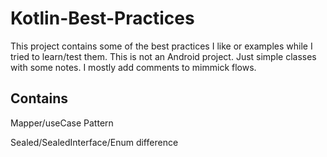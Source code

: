 # Kotlin-Best-Practices

This project contains some of the best practices I like or examples while I tried to learn/test them. This is not an Android project. Just simple classes with some notes. I mostly add comments to mimmick flows.

Contains
-
Mapper/useCase Pattern

Sealed/SealedInterface/Enum difference
